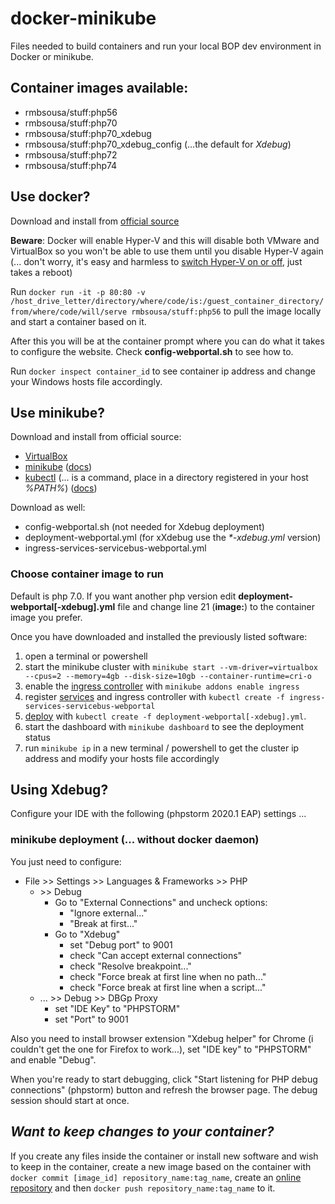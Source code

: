 # docker-minikube
Files needed to build containers and run your local BOP dev environment in Docker or minikube. 

## Container images available:
* rmbsousa/stuff:php56
* rmbsousa/stuff:php70
* rmbsousa/stuff:php70_xdebug
* rmbsousa/stuff:php70_xdebug_config (...the default for _Xdebug_)
* rmbsousa/stuff:php72
* rmbsousa/stuff:php74

## Use docker?
Download and install from [official source](https://hub.docker.com/editions/community/docker-ce-desktop-windows/)

__Beware__: Docker will enable Hyper-V and this will disable both VMware and 
VirtualBox so you won't be able to use them until you disable Hyper-V again 
(... don't worry, it's easy and harmless to [switch Hyper-V on or off](https://www.youtube.com/watch?v=XJTeQdJUMDM), 
just takes a reboot)

Run `docker run -it -p 80:80 -v /host_drive_letter/directory/where/code/is:/guest_container_directory/from/where/code/will/serve rmbsousa/stuff:php56` 
to pull the image locally and start a container based on it.
 
After this you will be at the container prompt where you can do what it takes 
to configure the website. Check __config-webportal.sh__ to see how to.

Run `docker inspect container_id` to see container ip address and change your 
Windows hosts file accordingly.

## Use minikube?
Download and install from official source:
* [VirtualBox](https://download.virtualbox.org/virtualbox/6.1.4/VirtualBox-6.1.4-136177-Win.exe)
* [minikube](https://github.com/kubernetes/minikube/releases/download/v1.8.2/minikube-installer.exe) ([docs](https://kubernetes.io/docs/tasks/tools/install-minikube/))
* [kubectl](https://storage.googleapis.com/kubernetes-release/release/v1.17.0/bin/windows/amd64/kubectl.exe) (... is a command, place in a directory registered in your host _%PATH%_) ([docs](https://kubernetes.io/docs/tasks/tools/install-kubectl/#install-kubectl-on-windows))

Download as well:
* config-webportal.sh (not needed for Xdebug deployment)
* deployment-webportal.yml (for xXdebug use the _*-xdebug.yml_ version)
* ingress-services-servicebus-webportal.yml

### Choose container image to run
Default is php 7.0. If you want another php version edit __deployment-webportal[-xdebug].yml__ file and change line 21 (__image:__) to the container image you prefer.

Once you have downloaded and installed the previously listed software:
1. open a terminal or powershell
2. start the minikube cluster with `minikube start --vm-driver=virtualbox --cpus=2 --memory=4gb --disk-size=10gb --container-runtime=cri-o`
3. enable the [ingress controller](https://kubernetes.io/docs/concepts/services-networking/ingress/) with `minikube addons enable ingress` 
4. register [services](https://kubernetes.io/docs/concepts/services-networking/service/) and ingress controller with `kubectl create -f ingress-services-servicebus-webportal` 
5. [deploy](https://kubernetes.io/docs/concepts/workloads/controllers/deployment/) with `kubectl create -f deployment-webportal[-xdebug].yml`.
6. start the dashboard with `minikube dashboard` to see the deployment status 
7. run `minikube ip` in a new terminal / powershell to get the cluster ip address and modify your hosts file accordingly 

## Using Xdebug?
Configure your IDE with the following (phpstorm 2020.1 EAP) settings ...

### minikube deployment (... without docker daemon)
You just need to configure:
* File \>\> Settings \>\> Languages & Frameworks \>\> PHP 
  * \>\> Debug
    * Go to "External Connections" and uncheck options:
      * "Ignore external..."
      * "Break at first..."
    * Go to "Xdebug"
      * set "Debug port" to 9001
      * check "Can accept external connections"
      * check "Resolve breakpoint..."
      * check "Force break at first line when no path..."
      * check "Force break at first line when a script..." 
  * ... \>\> Debug \>\> DBGp Proxy
      * set "IDE Key" to "PHPSTORM"
      * set "Port" to 9001
      
Also you need to install browser extension "Xdebug helper" for Chrome (i couldn't get the one for Firefox to work...), set "IDE key" to "PHPSTORM" and enable "Debug".

When you're ready to start debugging, click "Start listening for PHP debug connections" (phpstorm) button and refresh the browser page. The debug session should start at once.

## _Want to keep changes to your container?_
If you create any files inside the container or install new software and wish to keep in the container, create a new image based on the container with `docker commit [image_id] repository_name:tag_name`, create an [online repository](https://hub.docker.com/) and then `docker push repository_name:tag_name` to it.
